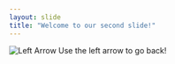```yaml
---
layout: slide
title: "Welcome to our second slide!"
---
```

![Left Arrow](https://images.mydoorsign.com/img/lg/K/push-left-arrow-symbol-sign-k2-4002.png)
Use the left arrow to go back!
